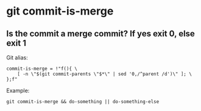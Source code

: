 # git commit-is-merge

## Is the commit a merge commit? If yes exit 0, else exit 1

Git alias:

```git
commit-is-merge = !"f(){ \
    [ -n \"$(git commit-parents \"$*\" | sed '0,/^parent /d')\" ]; \
};f"
```

Example:

```shell
git commit-is-merge && do-something || do-something-else
```
